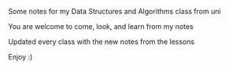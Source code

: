 Some notes for my Data Structures and Algorithms class from uni 

You are welcome to come, look, and learn from my notes

Updated every class with the new notes from the lessons

Enjoy :)
